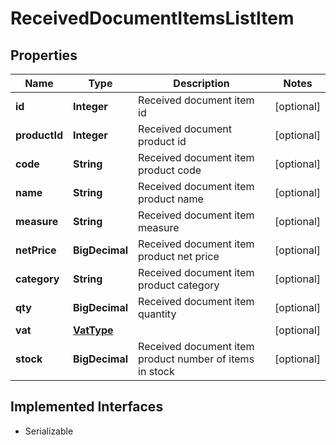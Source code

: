 

# ReceivedDocumentItemsListItem


## Properties

| Name | Type | Description | Notes |
|------------ | ------------- | ------------- | -------------|
|**id** | **Integer** | Received document item id |  [optional] |
|**productId** | **Integer** | Received document product id |  [optional] |
|**code** | **String** | Received document item product code |  [optional] |
|**name** | **String** | Received document item product name |  [optional] |
|**measure** | **String** | Received document item measure |  [optional] |
|**netPrice** | **BigDecimal** | Received document item product net price |  [optional] |
|**category** | **String** | Received document item product category |  [optional] |
|**qty** | **BigDecimal** | Received document item quantity |  [optional] |
|**vat** | [**VatType**](VatType.md) |  |  [optional] |
|**stock** | **BigDecimal** | Received document item product number of items in stock |  [optional] |


## Implemented Interfaces

* Serializable


